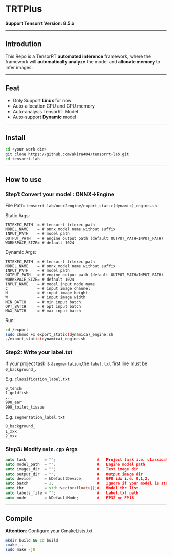 # TRTPlus

**Support Tensorrt Version: 8.5.x**

---

## Introdution

This Repo is a TensorRT **automated inference** framework, where the framework will **automatically analyze** the model and **allocate memory** to
infer
images.

---

## Feat

- Only Support **Linux** for now
- Auto-allocation CPU and GPU memory
- Auto-analysis TensorRT Model
- Auto-support **Dynamic** model

---

## Install

```bash
cd <your work dir>
git clone https://github.com/akira4O4/tensorrt-lab.git
cd tensorrt-lab
```

---

## How to use

### Step1:Convert your model : ONNX->Engine

File Path: ```tensorrt-lab/onnx2engine/export_static(dynamic)_engine.sh```

Static Args:

```shell
TRTEXEC_PATH  = # tensorrt trtexec path
MODEL_NAME    = # onnx model name without suffix
INPUT_PATH    = # model path
OUTPUT_PATH   = # engine output path (default OUTPUT_PATH=INPUT_PATH)
WORKSPACE_SIZE= # default 1024
```

Dynamic Args:

```shell
TRTEXEC_PATH  = # tensorrt trtexec path
MODEL_NAME    = # onnx model name without suffix
INPUT_PATH    = # model path
OUTPUT_PATH   = # engine output path (default OUTPUT_PATH=INPUT_PATH)
WORKSPACE_SIZE= # default 1024
INPUT_NAME    = # model input node name 
C             = # input image channel
H             = # input image height 
W             = # input image width
MIN_BATCH     = # min input batch 
OPT_BATCH     = # opt input batch 
MAX_BATCH     = # max input batch 
```

Run:

```bash
cd /export
sudo chmod +x export_static(dynamica)_engine.sh
./export_static(dynamica)_engine.sh
```

### Step2: Write your label.txt

If your project task is a```segmentation```,the ```label.txt``` first line must be ```0_background_```.

E.g. ```classification_label.txt```

```txt
0_tench
1_goldfish
...
998_ear
999_toilet_tissue
```

E.g. ```segmentation_label.txt```

```txt
0_background_
1_xxx
2_xxx
```

### Step3: Modify ```main.cpp``` Args

```c++
auto task        = "";                  #   Project task i.e. classication or segmentation
auto model_path  = "";                  #   Engine model path
auto images_dir  = "";                  #   Test image dir
auto output_dir  = "";                  #   Output image dir
auto device      = kDefaultDevice;      #   GPU idx i.e. 0,1,2,
auto batch       = 1;                   #   Ignore if your model is static
auto thr         = std::vector<float>{};#   Model thr list
auto labels_file = "";                  #   Label.txt path
auto mode        = kDefaultMode;        #   FP32 or FP16
```

---

## Compile

**Attention**: Configure your CmakeLists.txt

```bash
mkdir build && cd build
cmake ..
sudo make -j8
```
